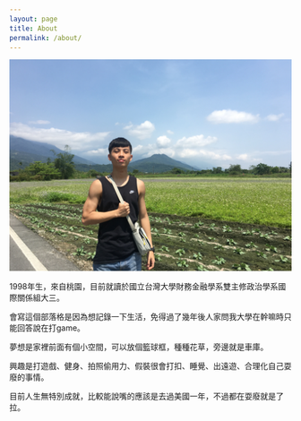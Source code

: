 ```yaml
---
layout: page
title: About
permalink: /about/
---
```


![image](https://raw.githubusercontent.com/poi0905/blog/master/assets/img/posts/me.jpg)

1998年生，來自桃園，目前就讀於國立台灣大學財務金融學系雙主修政治學系國際關係組大三。

會寫這個部落格是因為想記錄一下生活，免得過了幾年後人家問我大學在幹嘛時只能回答說在打game。

夢想是家裡前面有個小空間，可以放個籃球框，種種花草，旁邊就是車庫。

興趣是打遊戲、健身、拍照偷用力、假裝很會打扣、睡覺、出遠遊、合理化自己耍廢的事情。

目前人生無特別成就，比較能說嘴的應該是去過美國一年，不過都在耍廢就是了拉。
